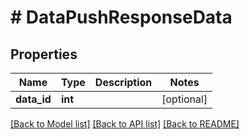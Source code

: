 # # DataPushResponseData

## Properties

Name | Type | Description | Notes
------------ | ------------- | ------------- | -------------
**data_id** | **int** |  | [optional]

[[Back to Model list]](../../README.md#models) [[Back to API list]](../../README.md#endpoints) [[Back to README]](../../README.md)
